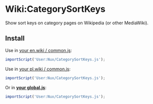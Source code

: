 # Wiki:CategorySortKeys

Show sort keys on category pages on Wikipedia (or other MediaWiki).

## Install
Use in [your en.wiki / common.js](https://en.wikipedia.org/wiki/Special:MyPage/common.js):
```js
importScript('User:Nux/CategorySortKeys.js');
```

Use in [your pl.wiki / common.js](https://pl.wikipedia.org/wiki/Special:MyPage/common.js):
```js
importScript('User:Nux/CategorySortKeys.js');
```

Or in **[your global.js](https://meta.wikimedia.org/wiki/Special:MyPage/global.js)**:
```js
importScript('User:Nux/CategorySortKeys.js');
```